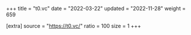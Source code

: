 +++
title = "t0.vc"
date = "2022-03-22"
updated = "2022-11-28"
weight = 659

[extra]
source = "https://t0.vc/"
ratio = 100
size = 1
+++

